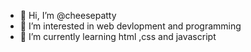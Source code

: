 - 👋 Hi, I’m @cheesepatty
- 👀 I’m interested in web devlopment and programming 
- 🌱 I’m currently learning html ,css and javascript
<!-- - 💞️ I’m looking to collaborate on ...
- 📫 How to reach me ... -->

<!---
cheesepatty/cheesepatty is a ✨ special ✨ repository because its `README.md` (this file) appears on your GitHub profile.
You can click the Preview link to take a look at your changes.
--->
